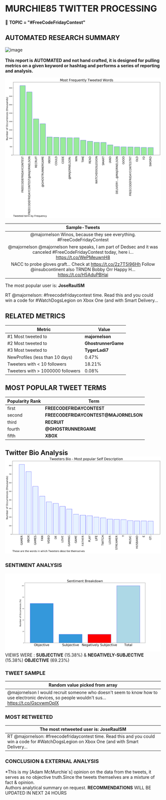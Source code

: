 # MURCHIE85 TWITTER PROCESSING 
&#x1F34E; **TOPIC = "#FreeCodeFridayContest"**

## AUTOMATED RESEARCH SUMMARY

![image](https://marketingplatform.google.com/about/static/images/gmp/analytics-smb-benefit.jpg)
<br></br>
<b> This report is AUTOMATED and not hand crafted, it is designed for pulling metrics on a given keyword or hashtag and performs a series of reporting and analysis.</b>



![image](TWEETS.png)



|                **Sample-Tweets**        |
| :-------------: |
| @majornelson Winos, because they see everything.  #FreeCodeFridayContest |
| @majornelson @majornelson here speaks, I am part of Dedsec and it was canceled #FreeCodeFridayContest today, here i… https://t.co/WePMeuwnH8 |
| NACC to probe gloves graft...  Check at https://t.co/2z7T5l96Hh Follow @insubcontinent also TRNDN Bobby Orr Happy H… https://t.co/H5AduPBHai |

The most popular user is: **JoseRaulSM**
<div class="alert alert-block alert-danger"> RT @majornelson: #freecodefridaycontest time. Read this and you could win a code for #WatchDogsLegion on Xbox One (and with Smart Delivery…</div>

## RELATED METRICS<br>
| Metric | Value |
| ------------- | ------------- |
| #1 Most tweeted to  | **majornelson** |
| #2 Most tweeted to  | **GhostrunnerGame** |
| #3 Most tweeted to  | **TygerLadi7** |
| NewProfiles (less than 10 days) | 0.47%  |
| Tweeters with < 10 followers  | 18.21%|
| Tweeters with > 1000000 followers  | 0.08%  |



## MOST POPULAR TWEET TERMS 


| Popularity Rank  | Term |
| ------------- | ------------- |
| first  | **FREECODEFRIDAYCONTEST**  |
| second  | **FREECODEFRIDAYCONTEST@MAJORNELSON**  |
| third  | **RECRUIT** |
| fourth  | **@GHOSTRUNNERGAME**  |
| fifth  | **XBOX**  |


## Twitter Bio Analysis![image](BIO.png)
### SENTIMENT ANALYSIS
![image](sentiment.png)
VIEWS WERE : **SUBJECTIVE**  (15.38%) & **NEGATIVELY-SUBJECTIVE** (15.38%) **OBJECTIVE** (69.23%)

### TWEET SAMPLE 
| Random value picked from array |
| ------------- |
|@majornelson I would recruit someone who doesn't seem to know how to use electronic devices, so people wouldn't sus… https://t.co/GscvwmOpIX |

### MOST RETWEETED 

| The most retweeted user is: **JoseRaulSM**  |
| ------------- |
| RT @majornelson: #freecodefridaycontest time. Read this and you could win a code for #WatchDogsLegion on Xbox One (and with Smart Delivery… |

### CONCLUSION & EXTERNAL ANALYSIS

*This is my [Adam McMurchie`s] opinion on the data from the tweets, it serves as no objective truth.Since the tweets themselves are a mixture of fact & opinion.<br>
Authors analytical summary on request.
**RECOMMENDATIONS** WILL BE UPDATED IN NEXT  24 HOURS <br>